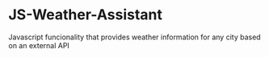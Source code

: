 # JS-Weather-Assistant
Javascript funcionality that provides weather information for any city based on an external API
